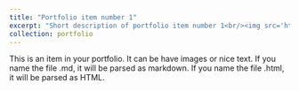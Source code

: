 ```yaml
---
title: "Portfolio item number 1"
excerpt: "Short description of portfolio item number 1<br/><img src='https://drscdn.500px.org/photo/1017695392/m%3D900/v2?sig=5f648be763df57175151ef7b43284e1c93737106ba7625a4368c22bfb5addb69'>"
collection: portfolio
---
```


This is an item in your portfolio. It can be have images or nice text. If you name the file .md, it will be parsed as markdown. If you name the file .html, it will be parsed as HTML. 
